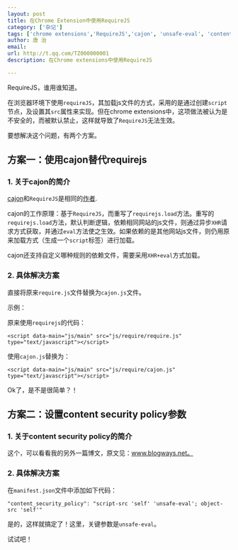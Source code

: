```yaml
---
layout: post
title: 在Chrome Extension中使用RequireJS
category: ['杂记']
tags: ['chrome extensions','RequireJS','cajon', 'unsafe-eval', 'content security policy']
author: 唐 治
email: 
url: http://t.qq.com/TZ000000001
description: 在Chrome extensions中使用RequireJS

---
```


RequireJS，谁用谁知道。

在浏览器环境下使用`requireJS`，其加载js文件的方式，采用的是通过创建`script`节点，及设置其`src`属性来实现。但在chrome extensions中，这项做法被认为是不安全的，而被默认禁止，这样就导致了`RequireJS`无法生效。

要想解决这个问题，有两个方案。

## 方案一：使用cajon替代requirejs

### 1. 关于cajon的简介

[cajon](https://github.com/requirejs/cajon)和`RequireJS`是相同的[作者](https://github.com/jrburke).

cajon的工作原理：基于`RequireJS`，而重写了`requirejs.load`方法。重写的`requirejs.load`方法，默认判断逻辑，依赖相同网站的js文件，则通过异步`XHR`请求方式获取，并通过`eval`方法使之生效。如果依赖的是其他网站js文件，则仍用原来加载方式（生成一个`script`标签）进行加载。

cajon还支持自定义哪种规则的依赖文件，需要采用`XHR+eval`方式加载。


### 2. 具体解决方案

直接将原来`require.js`文件替换为`cajon.js`文件。

示例：

原来使用`requirejs`的代码：

    <script data-main="js/main" src="js/require/require.js" type="text/javascript"></script>

使用`cajon.js`替换为：

    <script data-main="js/main" src="js/require/cajon.js" type="text/javascript"></script>

Ok了，是不是很简单？！

## 方案二：设置content security policy参数

### 1. 关于content security policy的简介

这个，可以看看我的另外一篇博文，原文见：www.blogways.net。

### 2. 具体解决方案

在`manifest.json`文件中添加如下代码：

    "content_security_policy": "script-src 'self' 'unsafe-eval'; object-src 'self'"

是的，这样就搞定了！这里，关键参数是`unsafe-eval`。

试试吧！
